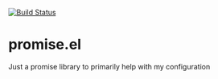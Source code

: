 [![Build Status](https://travis-ci.org/FrancisMurillo/promise.el.svg?branch=master)](https://travis-ci.org/FrancisMurillo/promise.el)

# promise.el
Just a promise library to primarily help with my configuration
